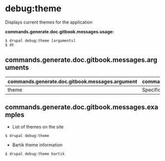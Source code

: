 # debug:theme
Displays current themes for the application

**commands.generate.doc.gitbook.messages.usage:**
```
$ drupal debug:theme [arguments]
$ dt  
```

## commands.generate.doc.gitbook.messages.arguments
commands.generate.doc.gitbook.messages.argument | commands.generate.doc.gitbook.messages.details
---------|-------------
theme | Specific theme to debug

## commands.generate.doc.gitbook.messages.examples
* List of themes on the site
```
$ drupal debug:theme
```
* Bartik theme information
```
$ drupal debug:theme bartik
```
